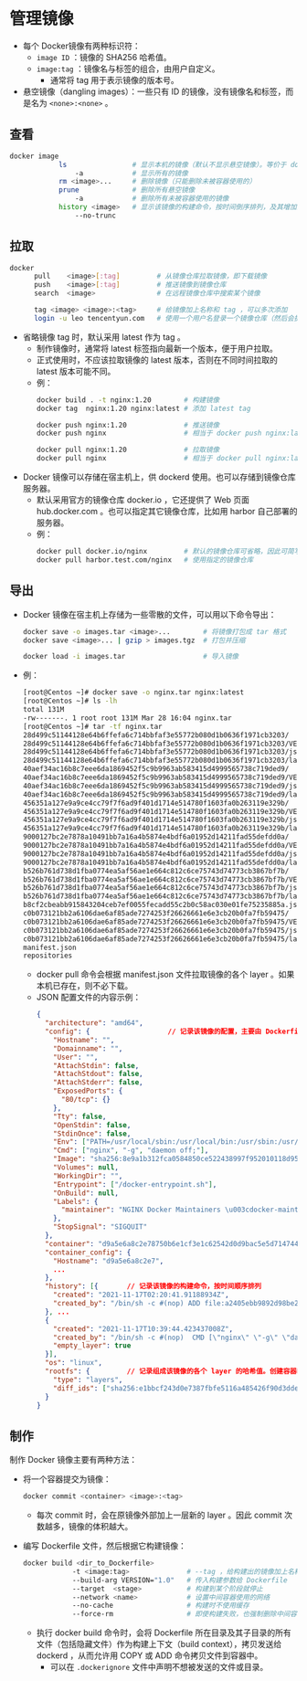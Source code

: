 # 管理镜像

- 每个 Docker镜像有两种标识符：
  - `image ID` ：镜像的 SHA256 哈希值。
  - `image:tag` ：镜像名与标签的组合，由用户自定义。
    - 通常将 tag 用于表示镜像的版本号。
- 悬空镜像（dangling images）：一些只有 ID 的镜像，没有镜像名和标签，而是名为 `<none>:<none>` 。

## 查看

```sh
docker image
            ls                # 显示本机的镜像（默认不显示悬空镜像）。等价于 docker images 命令
                -a            # 显示所有的镜像
            rm <image>...     # 删除镜像（只能删除未被容器使用的）
            prune             # 删除所有悬空镜像
                -a            # 删除所有未被容器使用的镜像
            history <image>   # 显示该镜像的构建命令，按时间倒序排列，及其增加的 layer 大小
                --no-trunc
```

## 拉取

```sh
docker
      pull    <image>[:tag]         # 从镜像仓库拉取镜像，即下载镜像
      push    <image>[:tag]         # 推送镜像到镜像仓库
      search  <image>               # 在远程镜像仓库中搜索某个镜像

      tag <image> <image>:<tag>     # 给镜像加上名称和 tag ，可以多次添加
      login -u leo tencentyun.com   # 使用一个用户名登录一个镜像仓库（然后会提示输入密码）
```
- 省略镜像 tag 时，默认采用 latest 作为 tag 。
  - 制作镜像时，通常将 latest 标签指向最新一个版本，便于用户拉取。
  - 正式使用时，不应该拉取镜像的 latest 版本，否则在不同时间拉取的 latest 版本可能不同。
  - 例：
    ```sh
    docker build . -t nginx:1.20        # 构建镜像
    docker tag  nginx:1.20 nginx:latest # 添加 latest tag

    docker push nginx:1.20              # 推送镜像
    docker push nginx                   # 相当于 docker push nginx:latest

    docker pull nginx:1.20              # 拉取镜像
    docker pull nginx                   # 相当于 docker pull nginx:latest
    ```
- Docker 镜像可以存储在宿主机上，供 dockerd 使用。也可以存储到镜像仓库服务器。
  - 默认采用官方的镜像仓库 docker.io ，它还提供了 Web 页面 hub.docker.com 。也可以指定其它镜像仓库，比如用 harbor 自己部署的服务器。
  - 例：
    ```sh
    docker pull docker.io/nginx         # 默认的镜像仓库可省略，因此可简写为 docker pull nginx
    docker pull harbor.test.com/nginx   # 使用指定的镜像仓库
    ```

## 导出

- Docker 镜像在宿主机上存储为一些零散的文件，可以用以下命令导出：
  ```sh
  docker save -o images.tar <image>...        # 将镜像打包成 tar 格式
  docker save <image>... | gzip > images.tgz  # 打包并压缩

  docker load -i images.tar                   # 导入镜像
  ```
- 例：
  ```sh
  [root@Centos ~]# docker save -o nginx.tar nginx:latest
  [root@Centos ~]# ls -lh
  total 131M
  -rw-------. 1 root root 131M Mar 28 16:04 nginx.tar
  [root@Centos ~]# tar -tf nginx.tar
  28d499c51144128e64b6ffefa6c714bbfaf3e55772b080d1b0636f1971cb3203/           # 每个目录对应一层 layer 。目录名是此时导出文件的哈希值，并不等于 layer.tar 的哈希值
  28d499c51144128e64b6ffefa6c714bbfaf3e55772b080d1b0636f1971cb3203/VERSION    # 该 layer 的格式规范，目前为 1.0
  28d499c51144128e64b6ffefa6c714bbfaf3e55772b080d1b0636f1971cb3203/json       # 该 layer 的配置文件，记录了其 id、父级 layer 的 id、构建时的 container_config
  28d499c51144128e64b6ffefa6c714bbfaf3e55772b080d1b0636f1971cb3203/layer.tar  # 该 layer 包含的所有文件
  40aef34ac16b8c7eee6da1869452f5c9b9963ab583415d4999565738c719ded9/
  40aef34ac16b8c7eee6da1869452f5c9b9963ab583415d4999565738c719ded9/VERSION
  40aef34ac16b8c7eee6da1869452f5c9b9963ab583415d4999565738c719ded9/json
  40aef34ac16b8c7eee6da1869452f5c9b9963ab583415d4999565738c719ded9/layer.tar
  456351a127e9a9ce4cc79f7f6ad9f401d1714e514780f1603fa0b263119e329b/
  456351a127e9a9ce4cc79f7f6ad9f401d1714e514780f1603fa0b263119e329b/VERSION
  456351a127e9a9ce4cc79f7f6ad9f401d1714e514780f1603fa0b263119e329b/json
  456351a127e9a9ce4cc79f7f6ad9f401d1714e514780f1603fa0b263119e329b/layer.tar
  9000127bc2e7878a10491bb7a16a4b5874e4bdf6a01952d14211fad55defdd0a/
  9000127bc2e7878a10491bb7a16a4b5874e4bdf6a01952d14211fad55defdd0a/VERSION
  9000127bc2e7878a10491bb7a16a4b5874e4bdf6a01952d14211fad55defdd0a/json
  9000127bc2e7878a10491bb7a16a4b5874e4bdf6a01952d14211fad55defdd0a/layer.tar
  b526b761d738d1fba0774ea5af56ae1e664c812c6ce75743d74773cb3867bf7b/
  b526b761d738d1fba0774ea5af56ae1e664c812c6ce75743d74773cb3867bf7b/VERSION
  b526b761d738d1fba0774ea5af56ae1e664c812c6ce75743d74773cb3867bf7b/json
  b526b761d738d1fba0774ea5af56ae1e664c812c6ce75743d74773cb3867bf7b/layer.tar
  b8cf2cbeabb915843204ceb7ef0055fecadd55c2b0c58ac030e01fe75235885a.json       # 一个以镜像哈希值为名的 JSON 文件，记录该镜像的详细配置
  c0b073121bb2a6106dae6af85ade7274253f26626661e6e3cb20b0fa7fb59475/
  c0b073121bb2a6106dae6af85ade7274253f26626661e6e3cb20b0fa7fb59475/VERSION
  c0b073121bb2a6106dae6af85ade7274253f26626661e6e3cb20b0fa7fb59475/json
  c0b073121bb2a6106dae6af85ade7274253f26626661e6e3cb20b0fa7fb59475/layer.tar
  manifest.json                                                               # 镜像的结构简介，记录了镜像名、tag、JSON 配置文件的路径、各个 layer 的路径
  repositories
  ```
  - docker pull 命令会根据 manifest.json 文件拉取镜像的各个 layer 。如果本机已存在，则不必下载。
  - JSON 配置文件的内容示例：
    ```json
    {
      "architecture": "amd64",
      "config": {                   // 记录该镜像的配置，主要由 Dockerfile 决定
        "Hostname": "",
        "Domainname": "",
        "User": "",
        "AttachStdin": false,
        "AttachStdout": false,
        "AttachStderr": false,
        "ExposedPorts": {
          "80/tcp": {}
        },
        "Tty": false,
        "OpenStdin": false,
        "StdinOnce": false,
        "Env": ["PATH=/usr/local/sbin:/usr/local/bin:/usr/sbin:/usr/bin:/sbin:/bin", "NGINX_VERSION=1.20.2", "NJS_VERSION=0.7.0", "PKG_RELEASE=1~bullseye"],
        "Cmd": ["nginx", "-g", "daemon off;"],
        "Image": "sha256:8e9a1b312fca0584850ce522438997f952010118d95f408add7eed34b8a2462d",
        "Volumes": null,
        "WorkingDir": "",
        "Entrypoint": ["/docker-entrypoint.sh"],
        "OnBuild": null,
        "Labels": {
          "maintainer": "NGINX Docker Maintainers \u003cdocker-maint@nginx.com\u003e"
        },
        "StopSignal": "SIGQUIT"
      },
      "container": "d9a5e6a8c2e78750b6e1cf3e1c62542d0d9bac5e5d714744a652974b20b3f987",    // 记录构建镜像时的最后一个中间容器
      "container_config": {
        "Hostname": "d9a5e6a8c2e7",
        ...
      },
      "history": [{       // 记录该镜像的构建命令，按时间顺序排列
        "created": "2021-11-17T02:20:41.91188934Z",
        "created_by": "/bin/sh -c #(nop) ADD file:a2405ebb9892d98be2eb585f6121864d12b3fd983ebf15e5f0b7486e106a79c6 in / "
      }, ...
      {
        "created": "2021-11-17T10:39:44.423437008Z",
        "created_by": "/bin/sh -c #(nop)  CMD [\"nginx\" \"-g\" \"daemon off;\"]",
        "empty_layer": true
      }],
      "os": "linux",
      "rootfs": {         // 记录组成该镜像的各个 layer 的哈希值。创建容器时需要按先后顺序载入这些 layer ，生成 RootFS 文件系统
        "type": "layers",
        "diff_ids": ["sha256:e1bbcf243d0e7387fbfe5116a485426f90d3ddeb0b1738dca4e3502b6743b325", "sha256:72e7342f59d8d99e69f1a39796e9023fee99f2b9c72bfe75cd7cc8c86b43c918", ...]
      }
    }
    ```

## 制作

制作 Docker 镜像主要有两种方法：
- 将一个容器提交为镜像：
  ```sh
  docker commit <container> <image>:<tag>
  ```
  - 每次 commit 时，会在原镜像外部加上一层新的 layer 。因此 commit 次数越多，镜像的体积越大。

- 编写 Dockerfile 文件，然后根据它构建镜像：
  ```sh
  docker build <dir_to_Dockerfile>
              -t <image:tag>              # --tag ，给构建出的镜像加上名称和标签
              --build-arg VERSION="1.0"   # 传入构建参数给 Dockerfile
              --target  <stage>           # 构建到某个阶段就停止
              --network <name>            # 设置中间容器使用的网络
              --no-cache                  # 构建时不使用缓存
              --force-rm                  # 即使构建失败，也强制删除中间容器
  ```
  - 执行 docker build 命令时，会将 Dockerfile 所在目录及其子目录的所有文件（包括隐藏文件）作为构建上下文（build context），拷贝发送给 dockerd ，从而允许用 COPY 或 ADD 命令拷贝文件到容器中。
    - 可以在 `.dockerignore` 文件中声明不想被发送的文件或目录。
